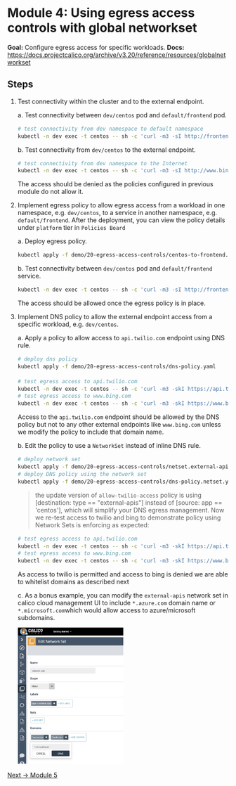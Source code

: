 # Module 4: Using egress access controls with global networkset 

**Goal:** Configure egress access for specific workloads.
**Docs:** https://docs.projectcalico.org/archive/v3.20/reference/resources/globalnetworkset

## Steps

1. Test connectivity within the cluster and to the external endpoint.

    a. Test connectivity between `dev/centos` pod and `default/frontend` pod.

    ```bash
    # test connectivity from dev namespace to default namespace
    kubectl -n dev exec -t centos -- sh -c 'curl -m3 -sI http://frontend.default 2>/dev/null | grep -i http'
    ```

    b. Test connectivity from `dev/centos` to the external endpoint.

    ```bash
    # test connectivity from dev namespace to the Internet
    kubectl -n dev exec -t centos -- sh -c 'curl -m3 -sI http://www.bing.com 2>/dev/null | grep -i http'
    ```
    The access should be denied as the policies configured in previous module do not allow it.

2. Implement egress policy to allow egress access from a workload in one namespace, e.g. `dev/centos`, to a service in another namespace, e.g. `default/frontend`. After the deployment, you can view the policy details under `platform` tier in `Policies Board`

    a. Deploy egress policy.

    ```bash
    kubectl apply -f demo/20-egress-access-controls/centos-to-frontend.yaml
    ```

    b. Test connectivity between `dev/centos` pod and `default/frontend` service.

    ```bash
    kubectl -n dev exec -t centos -- sh -c 'curl -m3 -sI http://frontend.default 2>/dev/null | grep -i http'
    ```

    The access should be allowed once the egress policy is in place.

3. Implement DNS policy to allow the external endpoint access from a specific workload, e.g. `dev/centos`.

    a. Apply a policy to allow access to `api.twilio.com` endpoint using DNS rule.

    ```bash
    # deploy dns policy
    kubectl apply -f demo/20-egress-access-controls/dns-policy.yaml

    # test egress access to api.twilio.com
    kubectl -n dev exec -t centos -- sh -c 'curl -m3 -skI https://api.twilio.com 2>/dev/null | grep -i http'
    # test egress access to www.bing.com
    kubectl -n dev exec -t centos -- sh -c 'curl -m3 -skI https://www.bing.com 2>/dev/null | grep -i http'
    ```

    Access to the `api.twilio.com` endpoint should be allowed by the DNS policy but not to any other external endpoints like `www.bing.com` unless we modify the policy to include that domain name.

    b. Edit the policy to use a `NetworkSet` instead of inline DNS rule.

    ```bash
    # deploy network set
    kubectl apply -f demo/20-egress-access-controls/netset.external-apis.yaml
    # deploy DNS policy using the network set
    kubectl apply -f demo/20-egress-access-controls/dns-policy.netset.yaml
    ```

    >the update version of `allow-twilio-access` policy is using [destination: type == "external-apis"] instead of [source: app == 'centos'], which will simplify your DNS egress management. Now we re-test access to twilio and bing to demonstrate policy using Network Sets is enforcing as expected:
    
    ```bash
    # test egress access to api.twilio.com
    kubectl -n dev exec -t centos -- sh -c 'curl -m3 -skI https://api.twilio.com 2>/dev/null | grep -i http'
    # test egress access to www.bing.com
    kubectl -n dev exec -t centos -- sh -c 'curl -m3 -skI https://www.bing.com 2>/dev/null | grep -i http'
    ```
    As access to twilio is permitted and access to bing is denied we are able to whitelist domains as described next

    c. As a bonus example, you can modify the `external-apis` network set in calico cloud management UI to include `*.azure.com` domain name or `*.microsoft.com`which would allow access to azure/microsoft subdomains. 
    
    <img src="../img/add-DNS-in-networkset.png " alt="add-DNS-in-networkset" width="50%"/>

[Next -> Module 5](../modules/using-observability-tools.md)
